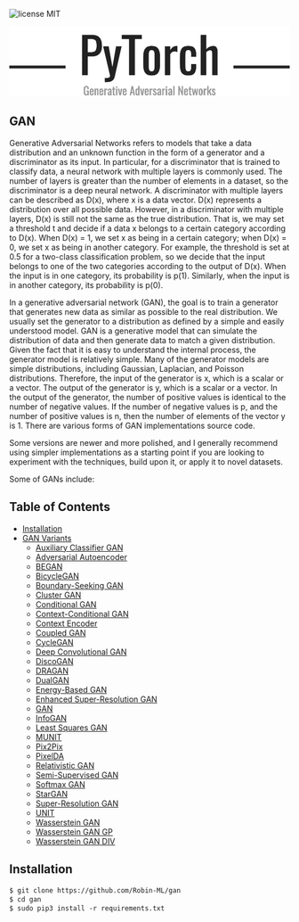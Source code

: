 ![license MIT](https://img.shields.io/badge/licence-MIT-green)

![main](assets/logo.png)
## GAN
Generative Adversarial Networks refers to models that take a data distribution and an unknown function in the form of a generator and a discriminator as its input. In particular, for a discriminator that is trained to classify data, a neural network with multiple layers is commonly used. The number of layers is greater than the number of elements in a dataset, so the discriminator is a deep neural network. A discriminator with multiple layers can be described as D(x), where x is a data vector. D(x) represents a distribution over all possible data. 
However, in a discriminator with multiple layers, D(x) is still not the same as the true distribution. That is, we may set a threshold t and decide if a data x belongs to a certain category according to D(x). When D(x) = 1, we set x as being in a certain category; when D(x) = 0, we set x as being in another category. For example, the threshold is set at 0.5 for a two-class classification problem, so we decide that the input belongs to one of the two categories according to the output of D(x). When the input is in one category, its probability is p(1). Similarly, when the input is in another category, its probability is p(0).

In a generative adversarial network (GAN), the goal is to train a generator that generates new data as similar as possible to the real distribution. We usually set the generator to a distribution as defined by a simple and easily understood model. GAN is a generative model that can simulate the distribution of data and then generate data to match a given distribution. Given the fact that it is easy to understand the internal process, the generator model is relatively simple. Many of the generator models are simple distributions, including Gaussian, Laplacian, and Poisson distributions. Therefore, the input of the generator is x, which is a scalar or a vector. The output of the generator is y, which is a scalar or a vector. In the output of the generator, the number of positive values is identical to the number of negative values. If the number of negative values is p, and the number of positive values is n, then the number of elements of the vector y is 1.
There are various forms of GAN implementations source code.

Some versions are newer and more polished, and I generally recommend using simpler implementations as a starting point if you are looking to experiment with the techniques, build upon it, or apply it to novel datasets.

Some of GANs include:
## Table of Contents
  * [Installation](#installation)
  * [GAN Variants](variants)
    + [Auxiliary Classifier GAN](variants/acgan)
    + [Adversarial Autoencoder](variants/aae)
    + [BEGAN](variants/began)
    + [BicycleGAN](variants/bicyclegan)
    + [Boundary-Seeking GAN](variants/bgan)
    + [Cluster GAN](variants/cluster-gan)
    + [Conditional GAN](variants/cgan)
    + [Context-Conditional GAN](variants/ccgan)
    + [Context Encoder](variants/context-encoder)
    + [Coupled GAN](variants/coupled-gan)
    + [CycleGAN](variants/cyclegan)
    + [Deep Convolutional GAN](variants/dcgan)
    + [DiscoGAN](variants/discogan)
    + [DRAGAN](variants/dragan)
    + [DualGAN](variants/dualgan)
    + [Energy-Based GAN](variants/energy-based-gan)
    + [Enhanced Super-Resolution GAN](variants/enhanced-super-resolution-gan)
    + [GAN](variants/gan)
    + [InfoGAN](variants/infogan)
    + [Least Squares GAN](variants/least-squares-gan)
    + [MUNIT](variants/munit)
    + [Pix2Pix](variants/pix2pix)
    + [PixelDA](variants/pixelda)
    + [Relativistic GAN](variants/relativistic-gan)
    + [Semi-Supervised GAN](variants/semi-supervised-gan)
    + [Softmax GAN](variants/softmax-gan)
    + [StarGAN](variants/stargan)
    + [Super-Resolution GAN](variants/super-resolution-gan)
    + [UNIT](variants/unit)
    + [Wasserstein GAN](variants/wgan)
    + [Wasserstein GAN GP](variants/wgan-gp)
    + [Wasserstein GAN DIV](variants/wgan-div)

## Installation
    $ git clone https://github.com/Robin-ML/gan
    $ cd gan
    $ sudo pip3 install -r requirements.txt
